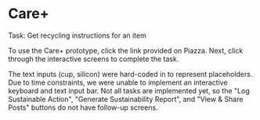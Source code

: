 # Care+
Task: Get recycling instructions for an item


To use the Care+ prototype, click the link provided on Piazza. Next, click through the interactive screens to complete the task.

The text inputs (cup, silicon) were hard-coded in to represent placeholders. Due to time constraints, we were unable to implement an interactive keyboard and text input bar. Not all tasks are implemented yet, so the "Log Sustainable Action", "Generate Sustainability Report", and "View & Share Posts" buttons do not have follow-up screens. 
